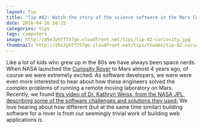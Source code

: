 ```yaml
---
layout: tip
title: "Tip #82: Watch the story of the science software in the Mars Curiosity"
date: 2016-04-26 10:15
categories: tips
tags: computers
image: http://d5e3yh7f757go.cloudfront.net/tips/tip-82-curiosity.jpg
thumbnail: http://d5e3yh7f757go.cloudfront.net/tips/thumbs/tip-82-curiosity.jpg
---
```

Like a lot of kids who grew up in the 80s we have always been space nerds. When NASA launched the [Curiosity Rover](http://mars.nasa.gov/msl/) to Mars almost 4 years ago, of course we were extremely excited. As software developers, we were were even more interested to hear about how these engineers solved the complex problems of running a remote moving laboratory on Mars. Recently, we found [this video of Dr. Kathryn Weiss, from the NASA JPL, describing some of the software challenges and solutions they used.](https://www.youtube.com/watch?v=9jVt5vb68xA) We love hearing about how different (but at the same time similar) building software for a rover is from our seemingly trivial work of building web applications is.
